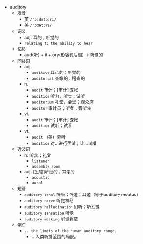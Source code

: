 - auditory
  - 发音
    - 英 `/'ɔːdətɔːri/`
    - 美 `/'ɔdətɔri/`
  - 词义
    - adj. 耳的；听觉的
    - `relating to the ability to hear`
  - 记忆
    - aud(听) + it + ory(形容词后缀) → 听觉的
  - 同根词
    - adj.
      - `auditive` 耳朵的；听觉的
      - `auditorial` 查帐的，稽查的
    - n.
      - `audit` 审计；[审计] 查帐
      - `audition` 听力，听觉；试听
      - `auditorium` 礼堂，会堂；观众席
      - `auditor` 审计员；听者；旁听生
    - vi.
      - `audit` 审计；[审计] 查帐
      - `audition` 试听；试音
    - vt.
      - `audit` （美）旁听
      - `audition` 对…进行面试；让…试唱
  - 近义词
    - n. 听众；礼堂
      - `listener`
      - `assembly room`
    - adj. [生理]听觉的；耳朵的
      - `acoustic`
      - `aural`
  - 短语
    - `auditory canal` 听管；听道；耳道（等于auditory meatus） 
    - `auditory nerve` 听觉神经 
    - `auditory hallucination` 幻听；听幻觉 
    - `auditory sensation` 听觉 
    - `auditory masking` 听觉掩蔽 
  - 例句
    - `...the limits of the human auditory range.`
      - …人类听觉范围的局限。

